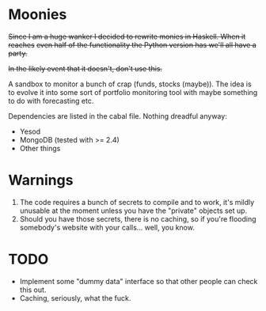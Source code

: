 Moonies
=======

~~Since I am a huge wanker I decided to rewrite monies in Haskell. When it reaches~~
~~even half of the functionality the Python version has we'll all have a party.~~

~~In the likely event that it doesn't, don't use this.~~

A sandbox to monitor a bunch of crap (funds, stocks (maybe)). The idea is to evolve it into
some sort of portfolio monitoring tool with maybe something to do with forecasting etc.

Dependencies are listed in the cabal file. Nothing dreadful anyway:

* Yesod
* MongoDB (tested with >= 2.4)
* Other things

Warnings
========

1. The code requires a bunch of secrets to compile and to work, it's mildly unusable
at the moment unless you have the "private" objects set up.
2. Should you have those secrets, there is no caching, so if you're flooding somebody's
website with your calls... well, you know.

TODO
====

* Implement some "dummy data" interface so that other people can check this out.
* Caching, seriously, what the fuck.
